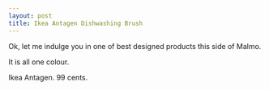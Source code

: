 ```yaml
---
layout: post
title: Ikea Antagen Dishwashing Brush
---
```


Ok, let me indulge you in one of best designed products this side of Malmo.

It is all one colour. 

Ikea Antagen. 99 cents.
